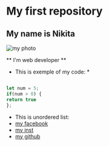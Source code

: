 # My first repository
## My name is Nikita

![my photo](https://user-images.githubusercontent.com/60629407/139448835-f652c6bd-02bf-4654-8e25-9d947acf7581.png)

** I'm web developer **
* This is exemple of my code: *
```javascript

let num = 5;
if(num > 0) {
return true
};
```
* This is unordered list:
* [my facebook]()
* [my inst]()
* [my github]()
